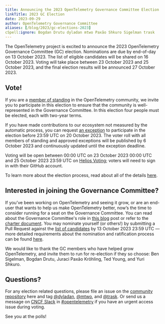```yaml
---
title: Announcing the 2023 OpenTelemetry Governance Committee Election
linkTitle: 2023 GC Election
date: 2023-09-29
author: OpenTelemetry Governance Committee
aliases: [/blog/2023/gc-elections-2023]
cSpell:ignore: Bogdan Drutu dyladan mtwo Paxão Shkuro Sigelman trask
---
```


The OpenTelemetry project is excited to announce the 2023 OpenTelemetry
Governance Committee (GC) election. Nominations are due by end-of-day on 13
October 2023. The list of eligible candidates will be shared on 16 October 2023.
Voting will take place between 23 October 2023 and 25 October 2023, and the
final election results will be announced 27 October 2023.

## Vote!

If you are a
[member of standing](https://github.com/open-telemetry/community/blob/main/governance-charter.md#members-of-standing)
in the OpenTelemetry community, we invite you to participate in this election to
ensure that the community is well-represented in the Governance Committee. In
this election four people must be elected, each with two-year terms.

If you have made contributions to our ecosystem not measured by the automatic
process, you can request
[an exception](https://github.com/open-telemetry/community/blob/main/governance-charter.md#members-of-standing)
to participate in the election before 23:59 UTC on 20 October 2023. The voter
roll with all members of standing and approved exceptions will be published by 6
October 2023 and continuously updated until the exception deadline.

Voting will be open between 00:00 UTC on 23 October 2023 00:00 UTC and 25
October 2023 23:59 UTC on
[Helios Voting](https://vote.heliosvoting.org/helios/elections/1ee70ee4-11ce-11ee-aaf8-0a8c9aac83f9/view);
voters will need to sign in with their GitHub account.

To learn more about the election process, read about all of the details
[here](https://github.com/open-telemetry/community/blob/main/elections/2023/governance-committee-election.md).

## Interested in joining the Governance Committee?

If you’ve been working on OpenTelemetry and seeing it grow, or are an end-user
that wants to help us make OpenTelemetry better, now’s the time to consider
running for a seat on the Governance Committee. You can read about the
Governance Committee's role in
[this blog](/blog/2019/opentelemetry-governance-committee-explained/) post or
refer to the
[charter document](https://github.com/open-telemetry/community/blob/master/governance-charter.md).
You may nominate yourself (or others!) by submitting a Pull Request against the
[list of candidates](https://github.com/open-telemetry/community/blob/main/elections/2023/governance-committee-candidates.md)
by 13 October 2023 23:59 UTC — more detailed requirements about the nomination
and ratification process can be found
[here](https://github.com/open-telemetry/community/blob/main/elections/2023/governance-committee-election.md).

We would like to thank the GC members who have helped grow OpenTelemetry, and
invite them to run for re-election if they so choose: Ben Sigelman, Bogdan
Drutu, Juraci Paxão Kröhling, Ted Young, and Yuri Shkuro.

## Questions?

For any election related questions, please file an issue on the
[community repository](https://github.com/open-telemetry/community/issues) here
and tag [@dyladan](https://github.com/dyladan),
[@mtwo](https://github.com/mtwo), and [@trask](https://github.com/trask). Or
send us a message on [CNCF Slack](https://slack.cncf.io/) in
[#opentelemetry](https://cloud-native.slack.com/archives/CJFCJHG4Q) if you have
an urgent access issue during voting.

See you at the polls!
